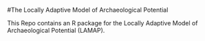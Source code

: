 #The Locally Adaptive Model of Archaeological Potential

This Repo contains an R package for the Locally Adaptive Model of Archaeological
Potential (LAMAP).
